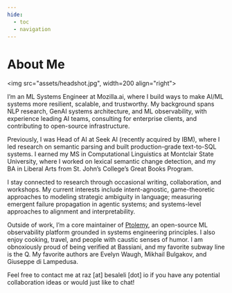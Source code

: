 ```yaml
---
hide:
  - toc
  - navigation
---
```


# About Me

<img src="assets/headshot.jpg", width=200 align="right">

I’m an ML Systems Engineer at Mozilla.ai, where I build ways to make AI/ML systems more resilient, scalable, and trustworthy. My background spans NLP research, GenAI systems architecture, and ML observability, with experience leading AI teams, consulting for enterprise clients, and contributing to open-source infrastructure.

Previously, I was Head of AI at Seek AI (recently acquired by IBM), where I led research on semantic parsing and built production-grade text-to-SQL systems. I earned my MS in Computational Linguistics at Montclair State University, where I worked on lexical semantic change detection, and my BA in Liberal Arts from St. John’s College’s Great Books Program.

I stay connected to research through occasional writing, collaboration, and workshops. My current interests include intent-agnostic, game-theoretic approaches to modeling strategic ambiguity in language; measuring emergent failure propagation in agentic systems; and systems-level approaches to alignment and interpretability.

Outside of work, I’m a core maintainer of [Ptolemy](https://github.com/PtolemyLovesYou/ptolemy), an open-source ML observability platform grounded in systems engineering principles. I also enjoy cooking, travel, and people with caustic senses of humor. I am obnoxiously proud of being verified at Bassiani, and my favorite subway line is the Q. My favorite authors are Evelyn Waugh, Mikhail Bulgakov, and Giuseppe di Lampedusa.

Feel free to contact me at raz [at] besaleli [dot] io if you have any potential collaboration ideas or would just like to chat!
